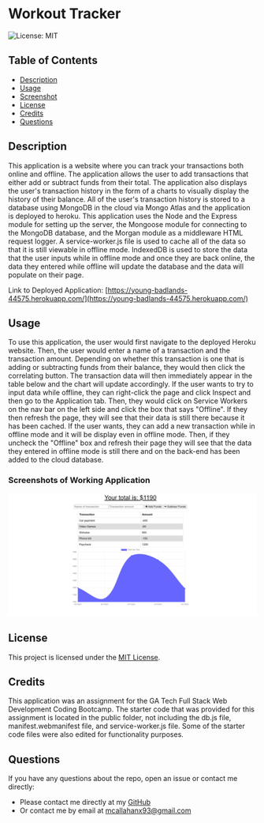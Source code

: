 # Workout Tracker

![License: MIT](https://img.shields.io/badge/License-MIT-blue.svg)

## Table of Contents

- [Description](#description)
- [Usage](#usage)
- [Screenshot](#screenshots-of-working-application)
- [License](#license)
- [Credits](#credits)
- [Questions](#questions)

## Description

This application is a website where you can track your transactions both online and offline. The application allows the user to add transactions that either add or subtract funds from their total. The application also displays the user's transaction history in the form of a charts to visually display the history of their balance. All of the user's transaction history is stored to a database using MongoDB in the cloud via Mongo Atlas and the application is deployed to heroku. This application uses the Node and the Express module for setting up the server, the Mongoose module for connecting to the MongoDB database, and the Morgan module as a middleware HTML request logger. A service-worker.js file is used to cache all of the data so that it is still viewable in offline mode. IndexedDB is used to store the data that the user inputs while in offline mode and once they are back online, the data they entered while offline will update the database and the data will populate on their page.

Link to Deployed Application: [https://young-badlands-44575.herokuapp.com/](https://young-badlands-44575.herokuapp.com/)

## Usage

To use this application, the user would first navigate to the deployed Heroku website. Then, the user would enter a name of a transaction and the transaction amount. Depending on whether this transaction is one that is adding or subtracting funds from their balance, they would then click the correlating button. The transaction data will then immediately appear in the table below and the chart will update accordingly. If the user wants to try to input data while offline, they can right-click the page and click Inspect and then go to the Application tab. Then, they would click on Service Workers on the nav bar on the left side and click the box that says "Offline". If they then refresh the page, they will see that their data is still there because it has been cached. If the user wants, they can add a new transaction while in offline mode and it will be display even in offline mode. Then, if they uncheck the "Offline" box and refresh their page they will see that the data they entered in offline mode is still there and on the back-end has been added to the cloud database.

### Screenshots of Working Application

![Usage Gif](./assets/images/Screenshot-2021-08-17-203914.png)

## License

This project is licensed under the [MIT License](https://opensource.org/licenses/MIT).

## Credits

This application was an assignment for the GA Tech Full Stack Web Development Coding Bootcamp. The starter code that was provided for this assignment is located in the public folder, not including the db.js file, manifest.webmanifest file, and service-worker.js file. Some of the starter code files were also edited for functionality purposes.

## Questions

If you have any questions about the repo, open an issue or contact me directly:

- Please contact me directly at my [GitHub](https://github.com/mcall0147)
- Or contact me by email at [mcallahanx93@gmail.com](mailto:mcallahanx93@gmail.com)

